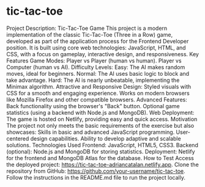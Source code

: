 # tic-tac-toe
 Project Description: Tic-Tac-Toe Game This project is a modern implementation of the classic Tic-Tac-Toe (Three in a Row) game, developed as part of the application process for the Frontend Developer position. It is built using core web technologies: JavaScript, HTML, and CSS, with a focus on gameplay, interactive design, and responsiveness.  Key Features Game Modes:  Player vs Player (human vs human). Player vs Computer (human vs AI). Difficulty Levels:  Easy: The AI makes random moves, ideal for beginners. Normal: The AI uses basic logic to block and take advantage. Hard: The AI is nearly unbeatable, implementing the Minimax algorithm. Attractive and Responsive Design:  Styled visuals with CSS for a smooth and engaging experience. Works on modern browsers like Mozilla Firefox and other compatible browsers. Advanced Features:  Back functionality using the browser's "Back" button. Optional game statistics (using a backend with Node.js and MongoDB). Web Deployment:  The game is hosted on Netlify, providing easy and quick access. Motivation The project not only meets the basic requirements of the exercise but also showcases:  Skills in basic and advanced JavaScript programming. User-centered design capabilities. Ability to develop adaptive and scalable solutions. Technologies Used Frontend: JavaScript, HTML5, CSS3. Backend (optional): Node.js and MongoDB for storing statistics. Deployment: Netlify for the frontend and MongoDB Atlas for the database. How to Test Access the deployed project: https://tic-tac-toe-adriancatalan.netlify.app. Clone the repository from GitHub: https://github.com/your-username/tic-tac-toe. Follow the instructions in the README.md file to run the project locally.
